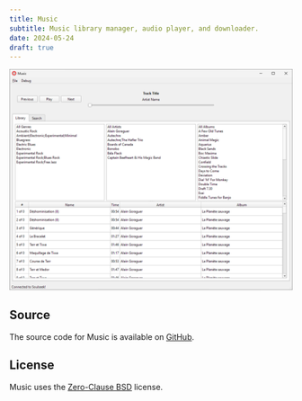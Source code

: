 ```yaml
---
title: Music
subtitle: Music library manager, audio player, and downloader.
date: 2024-05-24
draft: true
---
```


![Music](/static/images/projects/music/screenshot.png)

## Source

The source code for Music is available on [GitHub](https://github.com/kkestell/music).

## License

Music uses the [Zero-Clause BSD](https://opensource.org/license/0bsd/) license.